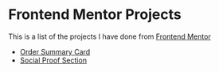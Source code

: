 # Frontend Mentor Projects
This is a list of the projects I have done from [Frontend Mentor](https://frontendmentor.io)

- [Order Summary Card](https://github.com/peter-abah/order-summary-card/)
- [Social Proof Section](https://github.com/peter-abah/social-proof-section/)

